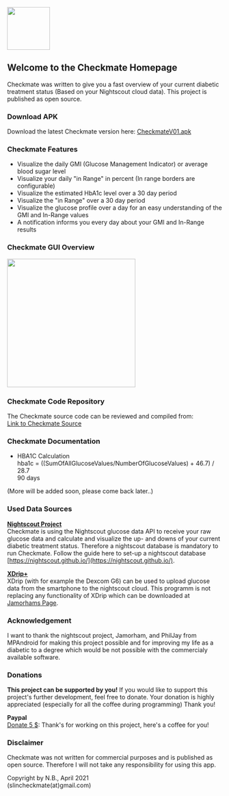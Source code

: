 <img src="https://user-images.githubusercontent.com/53019596/114172661-3c119100-9936-11eb-826f-375bff51032b.png" width="100" height="100">


## Welcome to the Checkmate Homepage
Checkmate was written to give you a fast overview of your current diabetic treatment status (Based on your Nightscout cloud data). 
This project is published as open source.

### Download APK
Download the latest Checkmate version here: 
[CheckmateV01.apk](https://github.com/slinGitHub/Checkmate/releases/download/CheckmateV0.1/CheckmateV01.apk)

### Checkmate Features
- Visualize the daily GMI (Glucose Management Indicator) or average blood sugar level
- Visualize your daily "in Range" in percent (In range borders are configurable)
- Visualize the estimated HbA1c level over a 30 day period
- Visualize the "in Range" over a 30 day period
- Visualize the glucose profile over a day for an easy understanding of the GMI and In-Range values
- A notification informs you every day about your GMI and In-Range results

### Checkmate GUI Overview
<img src="https://user-images.githubusercontent.com/53019596/115009043-22c79200-9eac-11eb-93ce-64f02fd6bf19.png" width="300">

### Checkmate Code Repository
The Checkmate source code can be reviewed and compiled from:  
[Link to Checkmate Source]()

### Checkmate Documentation
- HBA1C Calculation  
  hba1c = ((SumOfAllGlucoseValues/NumberOfGlucoseValues) + 46.7) / 28.7  
  90 days

(More will be added soon, please come back later..)

### Used Data Sources

**[Nightscout Project](http://www.nightscout.info)**  
Checkmate is using the Nightscout glucose data API to receive your raw glucose data and calculate and visualize the up- and downs of your current diabetic treatment status. Therefore a nightscout database is mandatory to run Checkmate. Follow the guide here to set-up a nightscout database [https://nightscout.github.io/](https://nightscout.github.io/).

**[XDrip+](https://jamorham.github.io)**  
XDrip (with for example the Dexcom G6) can be used to upload glucose data from the smartphone to the nightscout cloud.
This programm is not replacing any functionality of XDrip which can be downloaded at [Jamorhams Page](https://jamorham.github.io).

### Acknowledgement
I want to thank the nightscout project, Jamorham, and PhilJay from MPAndroid for making this project possible and for improving my life as a diabetic to a degree which would be not possible with the commercialy available software.

### Donations
**This project can be supported by you!** If you would like to support this project's further development, feel free to donate. Your donation is highly appreciated (especially for all the coffee during programming) Thank you!

**Paypal**  
[Donate 5 $](https://www.paypal.com/donate?hosted_button_id=CF3AHXTKNARRL): Thank's for working on this project, here's a coffee for you!

### Disclaimer
Checkmate was not written for commercial purposes and is published as open source.
Therefore I will not take any responsibility for using this app.

Copyright by N.B., April 2021  
(slincheckmate(at)gmail.com)
